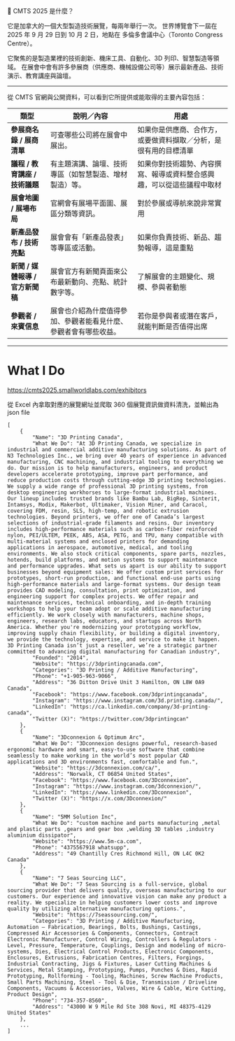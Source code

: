 🎯 CMTS 2025 是什麼？

它是加拿大的一個大型製造技術展覽，每兩年舉行一次。
世界博覽會下一屆在 2025 年 9 月 29 日到 10 月 2 日，地點在 多倫多會議中心（Toronto Congress Centre）。

它聚焦的是製造業裡的技術創新、機床工具、自動化、3D 列印、智慧製造等領域。
在展會中會有許多參展商（供應商、機械設備公司等）展示最新產品、技術演示、教育講座與論壇。


---------

從 CMTS 官網與公開資料，可以看到它所提供或能取得的主要內容包括：

| 類型                   | 說明／內容                                       | 用處                                  |
| -------------------- | ------------------------------------------- | ----------------------------------- |
| **參展商名錄 / 展商清單**     | 可查哪些公司將在展會中展出。             | 如果你是供應商、合作方，或要做資料擷取／分析，是很有用的目標清單    |
| **議程 / 教育講座 / 技術議題** | 有主題演講、論壇、技術專區（如智慧製造、增材製造）等。     | 如果你對技術趨勢、內容撰寫、報導或資料整合感興趣，可以從這些議程中取材 |
| **展會地圖 / 展場布局**      | 官網會有展場平面圖、展區分類等資訊。          | 對於參展或導航來說非常實用                       |
| **新產品發布 / 技術亮點**     | 展會會有「新產品發表」等專區或活動。             | 如果你負責技術、新品、趨勢報導，這是重點                |
| **新聞 / 媒體報導 /官方新聞稿** | 展會官方有新聞頁面來公布最新動向、亮點、統計數字等。    | 了解展會的主題變化、規模、參與者動態                  |
| **參觀者 / 來賓信息**       | 展會也介紹為什麼值得參加、參觀者能看見什麼、參觀者會有哪些收益。 | 若你是參與者或潛在客戶，就能判斷是否值得出席              |

--------

# What I Do

https://cmts2025.smallworldlabs.com/exhibitors

從 Excel 內拿取對應的展覽網址並爬取 360 個展覽資訊做資料清洗，並輸出為 json file

```
[
    {
        "Name": "3D Printing Canada",
        "What We Do": "At 3D Printing Canada, we specialize in industrial and commercial additive manufacturing solutions. As part of N3 Technologies Inc., we bring over 40 years of experience in advanced manufacturing, CNC machining, and industrial tooling to everything we do. Our mission is to help manufacturers, engineers, and product developers accelerate prototyping, improve part performance, and reduce production costs through cutting-edge 3D printing technologies. We supply a wide range of professional 3D printing systems, from desktop engineering workhorses to large-format industrial machines. Our lineup includes trusted brands like Bambu Lab, BigRep, Sinterit, Intamsys, Modix, Makerbot, Ultimaker, Vision Miner, and Caracol, covering FDM, resin, SLS, high-temp, and robotic extrusion technologies. Beyond printers, we offer one of Canada’s largest selections of industrial-grade filaments and resins. Our inventory includes high-performance materials such as carbon-fiber reinforced nylon, PEI/ULTEM, PEEK, ABS, ASA, PETG, and TPU, many compatible with multi-material systems and enclosed printers for demanding applications in aerospace, automotive, medical, and tooling environments. We also stock critical components, spare parts, nozzles, hotends, build platforms, and motion systems to support maintenance and performance upgrades. What sets us apart is our ability to support businesses beyond equipment sales: We offer custom print services for prototypes, short-run production, and functional end-use parts using high-performance materials and large-format systems. Our design team provides CAD modeling, consultation, print optimization, and engineering support for complex projects. We offer repair and maintenance services, technical onboarding, and in-depth training workshops to help your team adopt or scale additive manufacturing efficiently. We work closely with manufacturers, machine shops, engineers, research labs, educators, and startups across North America. Whether you're modernizing your prototyping workflow, improving supply chain flexibility, or building a digital inventory, we provide the technology, expertise, and service to make it happen. 3D Printing Canada isn’t just a reseller, we’re a strategic partner committed to advancing digital manufacturing for Canadian industry",
        "Founded": "2014",
        "Website": "https://3dprintingcanada.com",
        "Categories": "3D Printing / Additive Manufacturing",
        "Phone": "+1-905-963-9066",
        "Address": "36 Ditton Drive Unit 3 Hamilton, ON L8W 0A9 Canada",
        "Facebook": "https://www.facebook.com/3dprintingcanada",
        "Instagram": "https://www.instagram.com/3d.printing.canada/",
        "LinkedIn": "https://ca.linkedin.com/company/3d-printing-canada",
        "Twitter (X)": "https://twitter.com/3dprintingcan"
    },
    {
        "Name": "3Dconnexion & Optimum Arc",
        "What We Do": "3Dconnexion designs powerful, research-based ergonomic hardware and smart, easy-to-use software that combine seamlessly to make working in the world’s most popular CAD applications and 3D environments fast, comfortable and fun.",
        "Website": "https://3dconnexion.com/ca/",
        "Address": "Norwalk, CT 06854 United States",
        "Facebook": "https://www.facebook.com/3Dconnexion",
        "Instagram": "https://www.instagram.com/3dconnexion/",
        "LinkedIn": "https://www.linkedin.com/3Dconnexion",
        "Twitter (X)": "https://x.com/3Dconnexion/"
    },
    {
        "Name": "5MM Solution Inc",
        "What We Do": "custom machine and parts manufacturing ,metal and plastic parts ,gears and gear box ,welding 3D tables ,industry aluminium dissipator",
        "Website": "https://www.5m-ca.com",
        "Phone": "4375567918 whatsupp",
        "Address": "49 Chantilly Cres Richmond Hill, ON L4C 0K2 Canada"
    },
    {
        "Name": "7 Seas Sourcing LLC",
        "What We Do": "7 Seas Sourcing is a full-service, global sourcing provider that delivers quality, overseas manufacturing to our customers. Our experience and innovative vision can make any product a reality. We specialize in helping customers lower costs and improve quality by utilizing alternative manufacturing options.",
        "Website": "https://7seassourcing.com/",
        "Categories": "3D Printing / Additive Manufacturing, Automation – Fabrication, Bearings, Bolts, Bushings, Castings, Compressed Air Accessories & Components, Connectors, Contract Electronic Manufacturer, Control Wiring, Controllers & Regulators - Level, Pressure, Temperature, Couplings, Design and modeling of micro-systems, Dies, Electrical Control Products, Electronic Components, Enclosures, Extrusions, Fabrication Centres, Filters, Forgings, Industrial Contracting, Jigs & Fixtures, Laser Cutting Machines & Services, Metal Stamping, Prototyping, Pumps, Punches & Dies, Rapid Prototyping, Rollforming - Tooling, Machines, Screw Machine Products, Small Parts Machining, Steel - Tool & Die, Transmission / Driveline Components, Vacuums & Accessories, Valves, Wire & Cable, Wire Cutting, Product Design",
        "Phone": "734-357-8560",
        "Address": "43000 W 9 Mile Rd Ste 308 Novi, MI 48375-4129 United States"
    },
    ...
]
```
